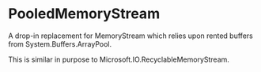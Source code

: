 # PooledMemoryStream
A drop-in replacement for MemoryStream which relies upon rented buffers from System.Buffers.ArrayPool. 

This is similar in purpose to Microsoft.IO.RecyclableMemoryStream.